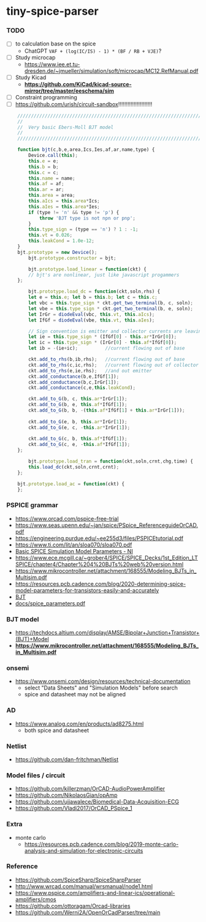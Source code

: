 tiny-spice-parser
=================

### TODO
- [ ] to calculation base on the spice
  - ChatGPT `VAF + (log(IC/IS) - 1) * (BF / RB + VJE)`?
- [ ] Study microcap
  - https://www.iee.et.tu-dresden.de/~jmueller/simulation/soft/microcap/MC12.RefManual.pdf
- [ ] Study Kicad
  - **https://github.com/KiCad/kicad-source-mirror/tree/master/eeschema/sim**
- [ ] Constraint programming
- [ ] https://github.com/urish/circuit-sandbox!!!!!!!!!!!!!!!!!!!!!!
```js
	///////////////////////////////////////////////////////////////////////////////
	//
	//  Very basic Ebers-Moll BJT model
	//
	///////////////////////////////////////////////////////////////////////////////

    function bjt(c,b,e,area,Ics,Ies,af,ar,name,type) {
	    Device.call(this);
	    this.e = e;
	    this.b = b;
	    this.c = c;
	    this.name = name;
	    this.af = af;
	    this.ar = ar;
	    this.area = area;
	    this.aIcs = this.area*Ics;
        this.aIes = this.area*Ies;
	    if (type != 'n' && type != 'p') { 
	    	throw 'BJT type is not npn or pnp';
	    }
	    this.type_sign = (type == 'n') ? 1 : -1;
	    this.vt = 0.026;
	    this.leakCond = 1.0e-12;
	}
	bjt.prototype = new Device();
        bjt.prototype.constructor = bjt;

        bjt.prototype.load_linear = function(ckt) {
	    // bjt's are nonlinear, just like javascript progammers
	};

        bjt.prototype.load_dc = function(ckt,soln,rhs) {
	    let e = this.e; let b = this.b; let c = this.c;
	    let vbc = this.type_sign * ckt.get_two_terminal(b, c, soln);
	    let vbe = this.type_sign * ckt.get_two_terminal(b, e, soln);
        let IrGr = diodeEval(vbc, this.vt, this.aIcs);
        let IfGf = diodeEval(vbe, this.vt, this.aIes);

        // Sign convention is emitter and collector currents are leaving.
        let ie = this.type_sign * (IfGf[0] - this.ar*IrGr[0]);
        let ic = this.type_sign * (IrGr[0] - this.af*IfGf[0]);
        let ib = -(ie+ic);  		//current flowing out of base

	    ckt.add_to_rhs(b,ib,rhs);  	//current flowing out of base
	    ckt.add_to_rhs(c,ic,rhs);  	//current flowing out of collector
	    ckt.add_to_rhs(e,ie,rhs);   //and out emitter
	    ckt.add_conductance(b,e,IfGf[1]);
	    ckt.add_conductance(b,c,IrGr[1]);
	    ckt.add_conductance(c,e,this.leakCond);

	    ckt.add_to_G(b, c, this.ar*IrGr[1]);
	    ckt.add_to_G(b, e, this.af*IfGf[1]);	    
	    ckt.add_to_G(b, b, -(this.af*IfGf[1] + this.ar*IrGr[1]));
	    
	    ckt.add_to_G(e, b, this.ar*IrGr[1]);
	    ckt.add_to_G(e, c, -this.ar*IrGr[1]);
	    
	    ckt.add_to_G(c, b, this.af*IfGf[1]);
	    ckt.add_to_G(c, e, -this.af*IfGf[1]);
	};

        bjt.prototype.load_tran = function(ckt,soln,crnt,chg,time) {
	    this.load_dc(ckt,soln,crnt,crnt);
	};

	bjt.prototype.load_ac = function(ckt) {
	};
```
### PSPICE grammar
- https://www.orcad.com/pspice-free-trial
- https://www.seas.upenn.edu/~jan/spice/PSpice_ReferenceguideOrCAD.pdf
- https://engineering.purdue.edu/~ee255d3/files/PSPICEtutorial.pdf
- https://www.ti.com/lit/an/sloa070/sloa070.pdf
- [Basic SPICE Simulation Model Parameters - NI](https://www.ni.com/en/shop/electronic-test-instrumentation/application-software-for-electronic-test-and-instrumentation-category/what-is-multisim/spice-simulation-fundamentals/basic-spice-simulation-model-parameters-.html)
- https://www.ece.mcgill.ca/~grober4/SPICE/SPICE_Decks/1st_Edition_LTSPICE/chapter4/Chapter%204%20BJTs%20web%20version.html
- https://www.mikrocontroller.net/attachment/168555/Modeling_BJTs_in_Multisim.pdf
- https://resources.pcb.cadence.com/blog/2020-determining-spice-model-parameters-for-transistors-easily-and-accurately
- [BJT](https://help.altair.com/activate/help/en_us/block_reference_guide/_mo/_lib/Spice/HTML/bjt_t.html)
- [docs/spice_parameters.pdf](docs/spice_parameters.pdf)

### BJT model
- https://techdocs.altium.com/display/AMSE/Bipolar+Junction+Transistor+(BJT)+Model
- **https://www.mikrocontroller.net/attachment/168555/Modeling_BJTs_in_Multisim.pdf**

### onsemi
- https://www.onsemi.com/design/resources/technical-documentation
  - select "Data Sheets" and "Simulation Models" before search
  - spice and datasheet may not be aligned
### AD
- https://www.analog.com/en/products/ad8275.html
  - both spice and datasheet

### Netlist
- https://github.com/dan-fritchman/Netlist

### Model files / circuit
- https://github.com/killerzman/OrCAD-AudioPowerAmplifier
- https://github.com/NikolaosGian/opAmp
- https://github.com/ujjawalece/Biomedical-Data-Acquisition-ECG
- https://github.com/Vladi2017/OrCAD_PSpice_1

### Extra
- monte carlo
  - https://resources.pcb.cadence.com/blog/2019-monte-carlo-analysis-and-simulation-for-electronic-circuits

### Reference
- https://github.com/SpiceSharp/SpiceSharpParser
- http://www.wrcad.com/manual/wrsmanual/node1.html
- https://www.pspice.com/amplifiers-and-linear-ics/operational-amplifiers/cmos
- https://github.com/ottoragam/Orcad-libraries
- https://github.com/Werni2A/OpenOrCadParser/tree/main
